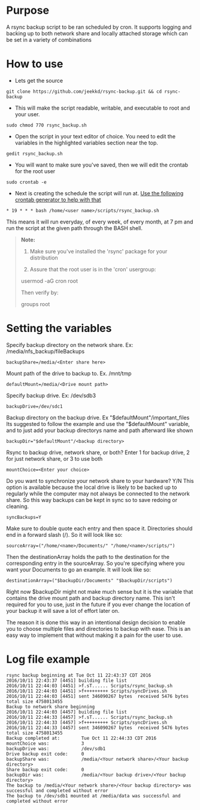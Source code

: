 Purpose
===

A rsync backup script to be ran scheduled by cron. It supports logging and backing up to both
network share and locally attached storage which can be set in a variety of combinations

How to use
===

- Lets get the source

```
git clone https://github.com/jeekkd/rsync-backup.git && cd rsync-backup
```

- This will make the script readable, writable, and executable to root and your user. 

```
sudo chmod 770 rsync_backup.sh
```

- Open the script in your text editor of choice. You need to edit the variables in the highlighted variables section near the top.

```
gedit rsync_backup.sh
```

- You will want to make sure you've saved, then we will edit the crontab for the root user

```
sudo crontab -e
```

- Next is creating the schedule the script will run at. [Use the following crontab generator to help with that](http://crontab-generator.org/)

```
* 19 * * * bash /home/<user name>/scripts/rsync_backup.sh
```

This means it will run everyday, of every week, of every month, at 7 pm and run the script at the given
path through the BASH shell.

> **Note:** 
> 
> 1. Make sure you've installed the 'rsync' package for your distribution
>
> 2. Assure that the root user is in the 'cron' usergroup:
>
> usermod -aG cron root
>
> Then verify by:
>
> groups root

Setting the variables
===

Specify backup directory on the network share. Ex: /media/nfs_backup/fileBackups

```
backupShare=/media/<Enter share here>
```

Mount path of the drive to backup to. Ex. /mnt/tmp

```
defaultMount=/media/<Drive mount path>
```

Specify backup drive. Ex: /dev/sdb3

```
backupDrive=/dev/sdc1
```

Backup directory on the backup drive. Ex "$defaultMount"/important_files
Its suggested to follow the example and use the "$defaultMount" variable, and to just add your backup
directorys name and path afterward like shown

```
backupDir="$defaultMount"/<backup directory>
```

Rsync to backup drive, network share, or both?
Enter 1 for backup drive, 2 for just network share, or 3 to use both

```
mountChoice=<Enter your choice>
```

Do you want to synchronize your network share to your hardware? Y/N
This option is available because the local drive is likely to be backed up to regularly while
the computer may not always be connected to the network share. So this way backups can be kept in
sync so to save redoing or cleaning.

```
syncBackups=Y
```

Make sure to double quote each entry and then space it. Directories should end in a forward slash (/). So it will look like so:

    sourceArray=("/home/<name>/Documents/" "/home/<name>/scripts/")

Then the destinationArray holds the path to the destination for the corresponding entry in the sourceArray. So you're specifying where you want your Documents to go an example. It will look like so:

    destinationArray=("$backupDir/Documents" "$backupDir/scripts")

Right now $backupDir might not make much sense but it is the variable that contains the drive mount path and
backup directory name. This isn't required for you to use, just in the future if you ever change the location
of your backup it will save a lot of effort later on.

The reason it is done this way in an intentional design decision to enable you to choose multiple files and
directories to backup with ease. This is an easy way to implement that without making it a pain for the user
to use.


Log file example
===

```
rsync backup beginning at Tue Oct 11 22:43:37 CDT 2016
2016/10/11 22:43:37 [4451] building file list
2016/10/11 22:44:03 [4451] >f.sT...... Scripts/rsync_backup.sh
2016/10/11 22:44:03 [4451] >f+++++++++ Scripts/syncDrives.sh
2016/10/11 22:44:03 [4451] sent 346090267 bytes  received 5476 bytes  total size 4758013455
Backup to network share beginning
2016/10/11 22:44:03 [4457] building file list
2016/10/11 22:44:33 [4457] >f.sT...... Scripts/rsync_backup.sh
2016/10/11 22:44:33 [4457] >f+++++++++ Scripts/syncDrives.sh
2016/10/11 22:44:33 [4457] sent 346090267 bytes  received 5476 bytes  total size 4758013455
Backup completed at:		Tue Oct 11 22:44:33 CDT 2016
mountChoice was: 			3
backupDrive was: 		    /dev/sdb1
Drive backup exit code:		0
backupShare was: 		 	/media/<Your network share>/<Your backup directory>
Share backup exit code:		0
backupDir was: 				/media/<Your backup drive>/<Your backup directory>
The backup to /media/<Your network share>/<Your backup directory> was successful and completed without error
The backup to /dev/sdb1 mounted at /media/data was successful and completed without error

```

